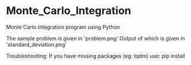 # Monte_Carlo_Integration
Monte Carlo Integration program using Python

The sample problem is given in 'problem.png'
Output of which is given in 'standard_deviation.png'

Troubleshooting: If you have missing packages (eg: tqdm) use:
  pip install <package name>
